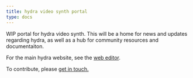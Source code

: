 ```yaml
---
title: hydra video synth portal
type: docs
---
```


WIP portal for hydra video synth. This will be a home for news and updates regarding hydra, as well as a hub for community resources and documentaiton.

 For the main hydra website, see the [web editor](https://hydra.ojack.xyz). 
 
 To contribute, please [get in touch.]()

